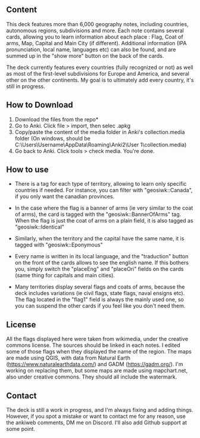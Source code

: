 ## Content

This deck features more than 6,000 geography notes, including countries, autonomous regions, subdivisions and more. 
Each note contains several cards, allowing you to learn information about each place : Flag, Coat of arms, Map, Capital and Main City (if different).
Additional information (IPA pronunciation, local name, languages etc) can also be found, and are summed up in the "show more" button on  the back of the cards.

The deck currently features every countries (fully recognized or not) as well as most of the first-level subdivisions for Europe and America, and several other on the other continents. My goal is to ultimately add every country, it's still in progress.


## How to Download

1) Download the files from the repo*
2) Go to Anki. Click file > import, then selec .apkg
3) Copy/paste the content of the media folder in Anki's collection.media folder (On windows, should be C:\Users\Username\AppData\Roaming\Anki2\User 1\collection.media)
4) Go back to Anki. Click tools > check media. You're done.

## How to use

-	There is a tag for each type of territory, allowing to learn only specific countries if needed. For instance, you can filter with "geosiwk::Canada", if you only want the canadian provinces.

-	In the case where the flag is a banner of arms (ie very similar to the coat of arms), the card is tagged with the "geosiwk::BannerOfArms" tag. When the flag is just the coat of arms on a plain field, it is also tagged as "geosiwk::Identical"

-	Similarly, when the territory and the capital have the same name, it is tagged with "geosiwk::Eponymous" 

-	Every name is written in its local language, and  the "traduction" button on the front of the cards allows to see the english name. If this bothers you, simply switch the "placeEng" and "placeOri" fields on the cards (same thing for capitals and main cities).

-	Many territories display several flags and coats of arms, because the deck includes variations (ie civil flags, state flags, naval ensigns etc). The flag located in the "flag1" field is always the mainly used one, so you can suspend the other cards if you feel like you don't need them.



## License

All the flags displayed here were taken from wikimedia, under the creative commons license. The sources should be linked in each notes. I edited some of those flags when they displayed the name of the region. 
The maps are made using QGIS, with data from Natural Earth (https://www.naturalearthdata.com/) and GADM (https://gadm.org/).
I'm working on replacing them, but some maps are made using mapchart.net, also under creative commons. They should all include the watermark.


## Contact

The deck is still a work in progress, and I'm always fixing and adding things. However, if you spot a mistake or want to contact me for any reason, use the ankiweb comments, DM me on Discord. I'll also add Github support at some point. 



